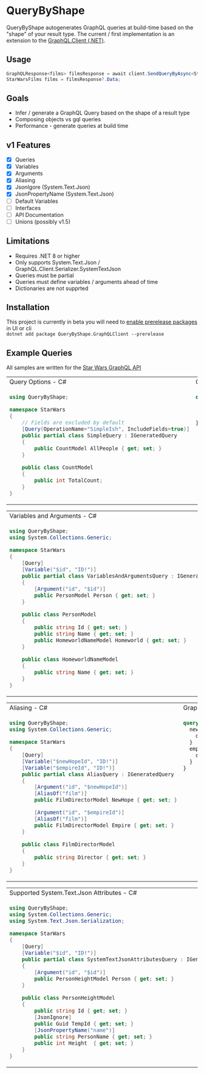 # QueryByShape
QueryByShape autogenerates GraphQL queries at build-time based on the "shape" of your result type.  The current / first implementation is an extension to the [GraphQL.Client (.NET)](https://github.com/graphql-dotnet/graphql-client). 

## Usage
``` C#
GraphQLResponse<films> filmsResponse = await client.SendQueryByAsync<StarWarsFilms>(variables);
StarWarsFilms films = filmsResponse?.Data;
```

## Goals
- Infer / generate a GraphQL Query based on the shape of a result type
- Composing objects vs gql queries 
- Performance - generate queries at build time

## v1 Features
- [x] Queries
- [x] Variables
- [x] Arguments
- [x] Aliasing
- [x] JsonIgore (System.Text.Json)
- [x] JsonPropertyName (System.Text.Json)
- [ ] Default Variables
- [ ] Interfaces
- [ ] API Documentation
- [ ] Unions (possibly v1.5)

## Limitations
- Requires .NET 8 or higher
- Only supports System.Text.Json / GraphQL.Client.Serializer.SystemTextJson
- Queries must be partial
- Queries must define variables / arguments ahead of time
- Dictionaries are not supprted

## Installation
This project is currently in beta you will need to [enable prerelease packages](https://learn.microsoft.com/en-us/nuget/create-packages/prerelease-packages) in UI or cli    
`dotnet add package QueryByShape.GraphQLClient --prerelease `  


## Example Queries
All samples are written for the [Star Wars GraphQL API](https://studio.apollographql.com/public/star-wars-swapi)


<table>
<tr>
<td> Query Options - C# </td> <td> GraphQL Output </td>
</tr>
<tr>
<td>

``` C#
using QueryByShape;

namespace StarWars
{
    // Fields are excluded by default
    [Query(OperationName="SimpleIsh", IncludeFields=true)]
    public partial class SimpleQuery : IGeneratedQuery
    {
        public CountModel AllPeople { get; set; }
    }

    public class CountModel
    {
        public int TotalCount; 
    }
}
```
</td>
<td valign="top">

``` GraphQL
query SimpleIsh {
  allPeople {
    totalCount
  }
}
```

</td>
</tr>
</table>


<table>
<tr>
<td> Variables and Arguments - C# </td> <td> GraphQL Output </td>
</tr>
<tr>
<td>

``` C# 
using QueryByShape;
using System.Collections.Generic;

namespace StarWars
{
    [Query]
    [Variable("$id", "ID!")]
    public partial class VariablesAndArgumentsQuery : IGeneratedQuery
    {
        [Argument("id", "$id")]
        public PersonModel Person { get; set; }
    }

    public class PersonModel
    {
        public string Id { get; set; }
        public string Name { get; set; }
        public HomeworldNameModel Homeworld { get; set; }
    }

    public class HomeworldNameModel
    {
        public string Name { get; set; }
    }
}
```

</td>
<td valign="top">

``` GraphQL
query VariablesAndArgumentsQuery($id: ID!) {
  person (id: $id) {
     id
     name
     homeworld {
      name
    } 
  }
}
```

</td>
</tr>
</table>

<table>
<tr>
<td> Aliasing - C# </td> <td> GraphQL Output </td>
</tr>
<tr>
<td>

``` C# 
using QueryByShape;
using System.Collections.Generic;

namespace StarWars
{
    [Query]
    [Variable("$newHopeId", "ID!")]
    [Variable("$empireId", "ID!")]
    public partial class AliasQuery : IGeneratedQuery
    {
        [Argument("id", "$newHopeId")]
        [AliasOf("film")]
        public FilmDirectorModel NewHope { get; set; }

        [Argument("id", "$empireId")]
        [AliasOf("film")]
        public FilmDirectorModel Empire { get; set; }
    }

    public class FilmDirectorModel
    {
        public string Director { get; set; }
    }
}
```

</td>
<td valign="top">

``` GraphQL
query ExampleQuery ($newHopeId: ID!, $empireId: ID!) {
  newHope: film (id: $newHopeId ) {
    director
  }
  empire: film (id: $empireId ) {
    director
  }
}

```

</td>
</tr>
</table>

<table>
<tr>
<td> Supported System.Text.Json Attributes - C# </td> <td> GraphQL Output </td>
</tr>
<tr>
<td>

``` C# 
using QueryByShape;
using System.Collections.Generic;
using System.Text.Json.Serialization;

namespace StarWars
{
    [Query]
    [Variable("$id", "ID!")]
    public partial class SystemTextJsonAttributesQuery : IGeneratedQuery
    {
        [Argument("id", "$id")]
        public PersonHeightModel Person { get; set; }
    }

    public class PersonHeightModel
    {
        public string Id { get; set; }
        [JsonIgnore]
        public Guid TempId { get; set; }
        [JsonPropertyName("name")]
        public string PersonName { get; set; }
        public int Height  { get; set; }
    }
}
```

</td>
<td valign="top">

``` GraphQL
query SystemTextJsonAttributes($id: ID!) {
  person (id: $id) {
     id
     name 
     height
  }
}

```

</td>
</tr>
</table>
